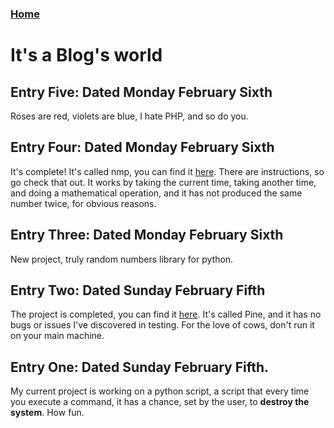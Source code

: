 ### [Home](https://thycowlord.github.io)

# It's a Blog's world


## Entry Five: Dated Monday February Sixth
Roses are red, violets are blue, I hate PHP, and so do you.


## Entry Four: Dated Monday February Sixth
It's complete! It's called nmp, you can find it [here](https://github.com/ThyCowLord/nmp).
There are instructions, so go check that out. It works by taking the current time, taking another time, and doing a mathematical operation, and it has not produced the same number twice, for obvious reasons.

## Entry Three: Dated Monday February Sixth
New project, truly random numbers library for python.

## Entry Two: Dated Sunday February Fifth
The project is completed, you can find it [here](https://thycowlord.github.io/pine). It's called Pine, and it has no bugs or issues I've discovered in testing. For the love of cows, don't run it on your main machine.


## Entry One: Dated Sunday February Fifth.
My current project is working on a python script, a script that every time you execute a command, it has a chance, set by the user, to __destroy the system__. How fun.

